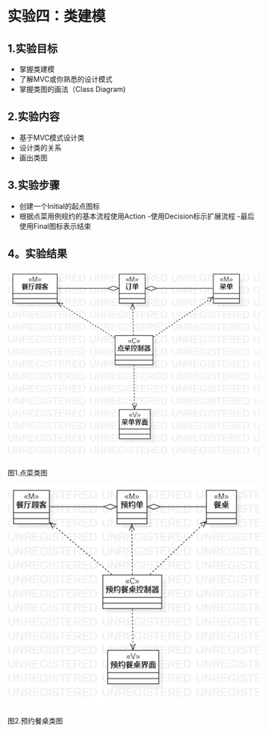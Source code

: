# 实验四：类建模

## 1.实验目标

- 掌握类建模
- 了解MVC或你熟悉的设计模式
- 掌握类图的画法（Class Diagram)

## 2.实验内容

- 基于MVC模式设计类
- 设计类的关系
- 画出类图

## 3.实验步骤

- 创建一个Initial的起点图标
- 根据点菜用例规约的基本流程使用Action
-使用Decision标示扩展流程
-最后使用Final图标表示结束

## 4。实验结果
 ![类图](./lab4-5_Class1.jpg)  
  
  图1.点菜类图

 ![类图](./lab4-5_Class2.jpg)  
 
  图2.预约餐桌类图